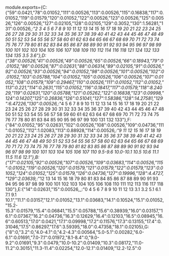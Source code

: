 module.exports={C:{"59":0.0421,"78":0.01052,"111":0.00526,"113":0.00526,"115":0.16838,"117":0.01052,"119":0.01579,"120":0.01052,"122":0.00526,"123":0.00526,"125":0.00526,"126":0.00526,"127":0.02105,"128":0.02105,"129":0.3052,"130":1.56281,"131":0.00526,_:"2 3 4 5 6 7 8 9 10 11 12 13 14 15 16 17 18 19 20 21 22 23 24 25 26 27 28 29 30 31 32 33 34 35 36 37 38 39 40 41 42 43 44 45 46 47 48 49 50 51 52 53 54 55 56 57 58 60 61 62 63 64 65 66 67 68 69 70 71 72 73 74 75 76 77 79 80 81 82 83 84 85 86 87 88 89 90 91 92 93 94 95 96 97 98 99 100 101 102 103 104 105 106 107 108 109 110 112 114 116 118 121 124 132 133 134 135 3.5 3.6"},D:{"38":0.00526,"41":0.00526,"49":0.00526,"65":0.00526,"66":0.18943,"79":0.01052,"86":0.00526,"87":0.02631,"88":0.06314,"89":0.02105,"91":0.00526,"92":0.00526,"93":0.00526,"94":0.01052,"98":0.00526,"101":0.00526,"102":0.01052,"103":0.05788,"104":0.01052,"105":0.00526,"106":0.00526,"107":0.01052,"108":0.01579,"109":0.29467,"110":0.00526,"111":0.01052,"112":0.01052,"113":0.221,"114":0.2631,"115":0.01052,"116":0.18417,"117":0.01579,"118":8.24029,"119":0.02631,"120":0.05788,"121":0.05262,"122":0.16838,"123":0.09998,"124":0.14207,"125":0.26836,"126":0.51041,"127":1.58386,"128":14.27581,"129":6.47226,"130":0.00526,_:"4 5 6 7 8 9 10 11 12 13 14 15 16 17 18 19 20 21 22 23 24 25 26 27 28 29 30 31 32 33 34 35 36 37 39 40 42 43 44 45 46 47 48 50 51 52 53 54 55 56 57 58 59 60 61 62 63 64 67 68 69 70 71 72 73 74 75 76 77 78 80 81 83 84 85 90 95 96 97 99 100 131 132 133"},F:{"84":0.01052,"95":0.02631,"102":0.00526,"108":0.00526,"109":0.04736,"111":0.01052,"112":1.02083,"113":0.88928,"114":0.00526,_:"9 11 12 15 16 17 18 19 20 21 22 23 24 25 26 27 28 29 30 31 32 33 34 35 36 37 38 39 40 41 42 43 44 45 46 47 48 49 50 51 52 53 54 55 56 57 58 60 62 63 64 65 66 67 68 69 70 71 72 73 74 75 76 77 78 79 80 81 82 83 85 86 87 88 89 90 91 92 93 94 96 97 98 99 100 101 103 104 105 106 107 110 9.5-9.6 10.0-10.1 10.5 10.6 11.1 11.5 11.6 12.1"},B:{"17":0.02105,"92":0.00526,"107":0.00526,"109":0.03683,"114":0.00526,"115":0.01052,"119":0.00526,"120":0.01579,"121":0.01579,"122":0.01579,"123":0.01052,"124":0.01052,"125":0.01579,"126":0.04736,"127":0.19996,"128":4.4727,"129":2.03639,_:"12 13 14 15 16 18 79 80 81 83 84 85 86 87 88 89 90 91 93 94 95 96 97 98 99 100 101 102 103 104 105 106 108 110 111 112 113 116 117 118 130"},E:{"14":0.02631,"15":0.00526,_:"0 4 5 6 7 8 9 10 11 12 13 3.1 3.2 5.1 6.1 7.1 9.1 10.1","11.1":0.03157,"12.1":0.01052,"13.1":0.03683,"14.1":0.10524,"15.1":0.01052,"15.2-15.3":0.01579,"15.4":0.06841,"15.5":0.05788,"15.6":0.38939,"16.0":0.03157,"16.1":0.07367,"16.2":0.04736,"16.3":0.12629,"16.4":0.12103,"16.5":0.08945,"16.6":0.60513,"17.0":0.0421,"17.1":0.09998,"17.2":0.11576,"17.3":0.13155,"17.4":0.31046,"17.5":0.86297,"17.6":3.59395,"18.0":0.47358,"18.1":0.02105},G:{"8":0,"3.2":0,"4.0-4.1":0,"4.2-4.3":0.00564,"5.0-5.1":0.00282,"6.0-6.1":0.01691,"7.0-7.1":0.01972,"8.1-8.4":0,"9.0-9.2":0.01691,"9.3":0.0479,"10.0-10.2":0.01409,"10.3":0.08172,"11.0-11.2":0.30151,"11.3-11.4":0.02254,"12.0-12.1":0.01409,"12.2-12.5":0